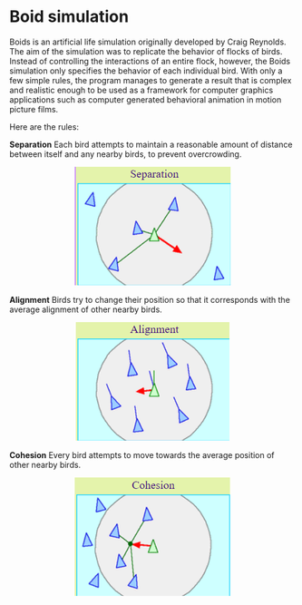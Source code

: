 # Boid simulation

Boids is an artificial life simulation originally developed by Craig Reynolds. The aim of the simulation was to replicate the behavior of flocks of birds. Instead of controlling the interactions of an entire flock, however, the Boids simulation only specifies the behavior of each individual bird. With only a few simple rules, the program manages to generate a result that is complex and realistic enough to be used as a framework for computer graphics applications such as computer generated behavioral animation in motion picture films.


Here are the rules:

**Separation**
Each bird attempts to maintain a reasonable amount of distance between itself and any nearby birds, to prevent overcrowding.
<center>
<img src="./docs/separation.png">
 </center>


**Alignment**
Birds try to change their position so that it corresponds with the average alignment of other nearby birds.
<center>
<img src="./docs/alignment.png">
</center>

**Cohesion**
Every bird attempts to move towards the average position of other nearby birds.
<center>
<img src="./docs/cohesion.png">
</center>

